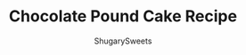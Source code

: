 ---
layout: ../../layouts/MarkdownPostLayout.astro
title: Chocolate Pound Cake Recipe
author: ShugarySweets
pubDate: 2019-09-29
description: "This rich, moist Chocolate Pound cake recipe is the best bundt cake you&#x27;ll taste. Easy to make and triple the chocolate!"
image_url: https://www.shugarysweets.com/wp-content/uploads/2019/09/chocolate-pound-cake-6.jpg
tags: ["Cake","American"]
calories: 425
protein: 8
carbohydrates: 47
fats: 23
fiber: 3
ingredients: ["1/2 cup unsalted butter, softened","3/4 cup light brown sugar, packed","2 large eggs","1 cup plain greek yogurt","1 cup all-purpose flour","1/3 cup unsweetened cocoa powder","1 teaspoon espresso powder","1 teaspoon baking soda","1 teaspoon baking powder","1/4 teaspoon kosher salt","2/3 cup dark chocolate chips","1/2 cup dark chocolate chips","3 Tablespoons heavy whipping cream"]
serves: 8
time: "1 hour"
prepTime: "15 minutes"
instructions: ["Preheat oven to 350 degrees F. Grease a 6-cup bundt pan or loaf pan with butter and cocoa powder (or using a generous amount of baking spray). ","In a large mixing bowl, beat together the butter and brown sugar until smooth. Add eggs, Greek yogurt and beat until well blended. ","Add in flour, cocoa powder, espresso powder, baking soda, baking powder, and salt. Beat until combined. Stir in chocolate chips.","Pour the batter into the prepared bundt pan. Bake for 40-45 minutes until a toothpick inserted into cake comes out clean or with a few crumbs.","Cool pan on wire rack for 10 minutes, then invert the pan onto a cake plate. Allow cake to cool completely.","Make the ganache by combining chocolate chips with heavy cream in a glass bowl. Microwave for 60 seconds. Stir and heat for an additional 15 seconds. Stir until smooth. Pour ganache over the cake and enjoy."]
nutrition: ["425 calories","47 grams carbohydrates","87 milligrams cholesterol","23 grams fat","3 grams fiber","8 grams protein","13 grams saturated fat","300 milligrams sodium","30 grams sugar","0 grams trans fat","8 grams unsaturated fat"]
---